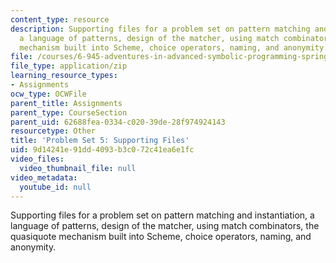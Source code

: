 ```yaml
---
content_type: resource
description: Supporting files for a problem set on pattern matching and instantiation,
  a language of patterns, design of the matcher, using match combinators, the quasiquote
  mechanism built into Scheme, choice operators, naming, and anonymity.
file: /courses/6-945-adventures-in-advanced-symbolic-programming-spring-2009/9d14241e91dd4093b3c072c41ea6e1fc_assn05.zip
file_type: application/zip
learning_resource_types:
- Assignments
ocw_type: OCWFile
parent_title: Assignments
parent_type: CourseSection
parent_uid: 62688fea-0334-c020-39de-28f974924143
resourcetype: Other
title: 'Problem Set 5: Supporting Files'
uid: 9d14241e-91dd-4093-b3c0-72c41ea6e1fc
video_files:
  video_thumbnail_file: null
video_metadata:
  youtube_id: null
---
```

Supporting files for a problem set on pattern matching and instantiation, a language of patterns, design of the matcher, using match combinators, the quasiquote mechanism built into Scheme, choice operators, naming, and anonymity.

